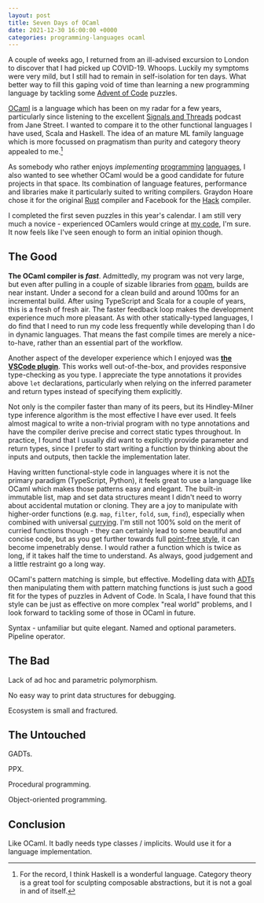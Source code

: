 ```yaml
---
layout: post
title: Seven Days of OCaml
date: 2021-12-30 16:00:00 +0000
categories: programming-languages ocaml
---
```


A couple of weeks ago, I returned from an ill-advised excursion to London to discover that I had picked up COVID-19. Whoops. Luckily my symptoms were very mild, but I still had to remain in self-isolation for ten days. What better way to fill this gaping void of time than learning a new programming language by tackling some [Advent of Code](https://adventofcode.com) puzzles.

[OCaml](https://ocaml.org) is a language which has been on my radar for a few years, particularly since listening to the excellent [Signals and Threads](https://signalsandthreads.com) podcast from Jane Street. I wanted to compare it to the other functional languages I have used, Scala and Haskell. The idea of an mature ML family language which is more focussed on pragmatism than purity and category theory appealed to me.[^dont-shoot-me]

As somebody who rather enjoys _implementing_ [programming](https://github.com/DavidTimms/loxdown) [languages](https://github.com/DavidTimms/sonata), I also wanted to see whether OCaml would be a good candidate for future projects in that space. Its combination of language features, performance and libraries make it particularly suited to writing compilers. Graydon Hoare chose it for the original [Rust](https://www.rust-lang.org) compiler and Facebook for the [Hack](https://hacklang.org) compiler.

I completed the first seven puzzles in this year's calendar. I am still very much a novice - experienced OCamlers would cringe at [my code](https://github.com/DavidTimms/advent-of-code-2021-ocaml), I'm sure. It now feels like I've seen enough to form an initial opinion though.

## The Good

**The OCaml compiler is _fast_**. Admittedly, my program was not very large, but even after pulling in a couple of sizable libraries from [opam](https://opam.ocaml.org/), builds are near instant. Under a second for a clean build and around 100ms for an incremental build. After using TypeScript and Scala for a couple of years, this is a fresh of fresh air. The faster feedback loop makes the development experience much more pleasant. As with other statically-typed languages, I do find that I need to run my code less frequently while developing than I do in dynamic languages. That means the fast compile times are merely a nice-to-have, rather than an essential part of the workflow.  

Another aspect of the developer experience which I enjoyed was **[the VSCode plugin](https://marketplace.visualstudio.com/items?itemName=ocamllabs.ocaml-platform)**. This works well out-of-the-box, and provides responsive type-checking as you type. I appreciate the type annotations it provides above `let` declarations, particularly when relying on the inferred parameter and return types instead of specifying them explicitly.

Not only is the compiler faster than many of its peers, but its Hindley-Milner type inference algorithm is the most effective I have ever used. It feels almost magical to write a non-trivial program with no type annotations and have the compiler derive precise and correct static types throughout. In practice, I found that I usually did want to explicitly provide parameter and return types, since I prefer to start writing a function by thinking about the inputs and outputs, then tackle the implementation later.

Having written functional-style code in languages where it is not the primary paradigm (TypeScript, Python), it feels great to use a language like OCaml which makes those patterns easy and elegant. The built-in immutable list, map and set data structures meant I didn't need to worry about accidental mutation or cloning. They are a joy to manipulate with higher-order functions (e.g. `map`, `filter`, `fold`, `sum`, `find`), especially when combined with universal [currying](https://en.wikipedia.org/wiki/Currying). I'm still not 100% sold on the merit of curried functions though - they can certainly lead to some beautiful and concise code, but as you get further towards full [point-free style](https://en.wikipedia.org/wiki/Tacit_programming), it can become impenetrably dense. I would rather a function which is twice as long, if it takes half the time to understand. As always, good judgement and a little restraint go a long way.

OCaml's pattern matching is simple, but effective. Modelling data with [ADTs](https://en.wikipedia.org/wiki/Algebraic_data_type) then manipulating them with pattern matching functions is just such a good fit for the types of puzzles in Advent of Code. In Scala, I have found that this style can be just as effective on more complex "real world" problems, and I look forward to tackling some of those in OCaml in future.


Syntax - unfamiliar but quite elegant. Named and optional parameters. Pipeline operator.

## The Bad

Lack of ad hoc and parametric polymorphism.

No easy way to print data structures for debugging.

Ecosystem is small and fractured.

## The Untouched

GADTs.

PPX.

Procedural programming.

Object-oriented programming.

## Conclusion

Like OCaml. It badly needs type classes / implicits. Would use it for a language implementation.

[^dont-shoot-me]: For the record, I think Haskell is a wonderful language. Category theory is a great tool for sculpting composable abstractions, but it is not a goal in and of itself.